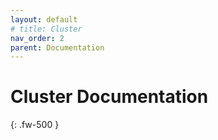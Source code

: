 ```yaml
---
layout: default
# title: Cluster
nav_order: 2
parent: Documentation
---
```


# Cluster Documentation
{: .fw-500 }